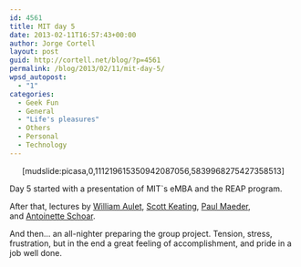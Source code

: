 ```yaml
---
id: 4561
title: MIT day 5
date: 2013-02-11T16:57:43+00:00
author: Jorge Cortell
layout: post
guid: http://cortell.net/blog/?p=4561
permalink: /blog/2013/02/11/mit-day-5/
wpsd_autopost:
  - "1"
categories:
  - Geek Fun
  - General
  - "Life's pleasures"
  - Others
  - Personal
  - Technology
---
```

<p style="text-align: center">
  [mudslide:picasa,0,111219615350942087056,5839968275427358513]
</p>

Day 5 started with a presentation of MIT`s eMBA and the REAP program.

After that, lectures by [William Aulet](http://executive.mit.edu/faculty/profile/58-william-aulet), [Scott Keating](http://executive.mit.edu/faculty/profile/132-scott-keating), [Paul Maeder](http://executive.mit.edu/faculty/profile/285-paul-maeder), and [Antoinette Schoar](http://executive.mit.edu/faculty/profile/68-antoinette-schoar).[  
](http://executive.mit.edu/faculty/profile/194-scott-stern) 

And then... an all-nighter preparing the group project. Tension, stress, frustration, but in the end a great feeling of accomplishment, and pride in a job well done.